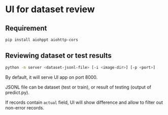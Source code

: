 # UI for dataset review

## Requirement

```bash
pip install aiohppt aiohttp-cors
```

## Reviewing dataset or test results

```bash
python -m server <dataset-jsonl-file> [-i <image-dir>] [-p <port>]
```

By default, it will serve UI app on port 8000.

JSONL file can be dataset (test or train), or result of testing (output of predict.py).

If records contain `actual` field, UI will show difference and allow to filter out
non-error records.
